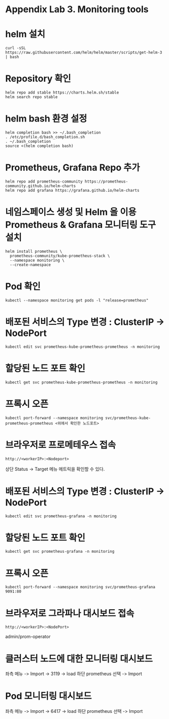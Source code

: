 # Appendix Lab 3. Monitoring tools

# helm 설치

```
curl -sSL https://raw.githubusercontent.com/helm/helm/master/scripts/get-helm-3 | bash
```

# Repository 확인
```
helm repo add stable https://charts.helm.sh/stable
helm search repo stable
```

# helm bash 환경 설정
```
helm completion bash >> ~/.bash_completion
. /etc/profile.d/bash_completion.sh
. ~/.bash_completion
source <(helm completion bash)
```

# Prometheus, Grafana Repo 추가
```
helm repo add prometheus-community https://prometheus-community.github.io/helm-charts
helm repo add grafana https://grafana.github.io/helm-charts
```

# 네임스페이스 생성 및 Helm 을 이용 Prometheus & Grafana 모니터링 도구 설치
```
helm install prometheus \
  prometheus-community/kube-prometheus-stack \
  --namespace monitoring \
  --create-namespace
```

# Pod 확인
```
kubectl --namespace monitoring get pods -l "release=prometheus"
```

# 배포된 서비스의 Type 변경 : ClusterIP -> NodePort
```
kubectl edit svc prometheus-kube-prometheus-prometheus -n monitoring
```

# 할당된 노드 포트 확인
```
kubectl get svc prometheus-kube-prometheus-prometheus -n monitoring
```

# 프록시 오픈
```
kubectl port-forward --namespace monitoring svc/prometheus-kube-prometheus-prometheus <위에서 확인한 노드포트>
```

# 브라우저로 프로메테우스 접속
```
http://<workerIP>:<Nodeport>
```

상단 Status -> Target 메뉴
메트릭을 확인할 수 있다.

# 배포된 서비스의 Type 변경 : ClusterIP -> NodePort
```
kubectl edit svc prometheus-grafana -n monitoring
```

# 할당된 노드 포트 확인
```
kubectl get svc prometheus-grafana -n monitoring
```

# 프록시 오픈
```
kubectl port-forward --namespace monitoring svc/prometheus-grafana 9091:80
```

# 브라우저로 그라파나 대시보드 접속
```
http://<workerIP>:<NodePort>
```
admin/prom-operator

# 클러스터 노드에 대한 모니터링 대시보드
좌측 메뉴 -> Import -> 3119 -> load
하단 prometheus 선택 -> Import

# Pod 모니터링 대시보드
좌측 메뉴 -> Import -> 6417 -> load
하단 prometheus 선택 -> Import
